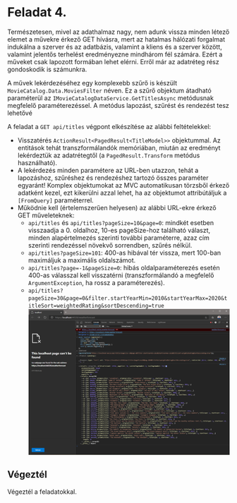 # Feladat 4.

Természetesen, mivel az adathalmaz nagy, nem adunk vissza minden létező elemet a művekre érkező GET hívásra, mert az hatalmas hálózati forgalmat indukálna a szerver és az adatbázis, valamint a kliens és a szerver között, valamint jelentős terhelést eredményezne mindhárom fél számára. Ezért a műveket csak lapozott formában lehet elérni. Erről már az adatréteg rész gondoskodik is számunkra.

A művek lekérdezéséhez egy komplexebb szűrő is készült `MovieCatalog.Data.MoviesFilter` néven. Ez a szűrő objektum átadható paraméterül az `IMovieCatalogDataService.GetTitlesAsync` metódusnak megfelelő paraméterezéssel. A metódus lapozást, szűrést és rendezést tesz lehetővé

A feladat a `GET api/titles` végpont elkészítése az alábbi feltételekkel:
- Visszatérés `ActionResult<PagedResult<TitleModel>>` objektummal. Az entitások tehát transzformálandók memóriában, miután az eredményt lekérdeztük az adatrétegtől (a `PagedResult.Transform` metódus használható).
- A lekérdezés minden paramétere az URL-ben utazzon, tehát a lapozáshoz, szűréshez és rendezéshez tartozó összes paraméter egyaránt! Komplex objektumokat az MVC automatikusan törzsből érkező adatként kezel, ezt kikerülni azzal lehet, ha az objektumot attribútáljuk a `[FromQuery]` paraméterrel.
- Működnie kell (értelemszerűen helyesen) az alábbi URL-ekre érkező GET műveleteknek:
  - `api/titles` és `api/titles?pageSize=10&page=0`: mindkét esetben visszaadja a 0. oldalhoz, 10-es pageSize-hoz található választ, minden alapértelmezés szerinti további paraméterre, azaz cím szerinti rendezéssel növekvő sorrendben, szűrés nélkül.
  - `api/titles?pageSize=101`: 400-as hibával tér vissza, mert 100-ban maximáljuk a maximális oldalszámot.
  - `api/titles?page=-1&pageSize=0`: hibás oldalparaméterezés esetén 400-as válasszal kell visszatérni (transzformálandó a megfelelő `ArgumentException`, ha rossz a paraméterezés).
  - `api/titles?pageSize=30&page=0&filter.startYearMin=2010&startYearMax=2020&titleSort=weightedRating&sortDescending=true`
![A 2010-2020-as évtized legbefolyásosabb és legjobb művei](images/2010-2020-top-30.png)

## Végeztél

Végeztél a feladatokkal.
